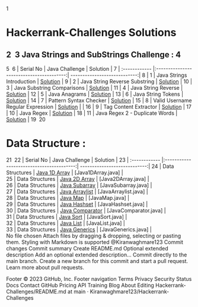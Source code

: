 
1
# Hackerrank-Challenges Solutions
2
​
3
Java  Strings and SubStrings Challenge :
4
-----------------------------------------
5
​
6
| Serial No     | Java Challenge                           | Solution                     |
7
| :------------ |:----------------------------------------:| ----------------------------:|
8
| 1             |  Java Strings Introduction               |  <a href="https://github.com/Kiranwaghmare123/Hackerrank-Challenges/blob/main/Strings/StringsIntroduction.java">Solution</a>              | 
9
| 2             |  Java String Reverse Substring       |      <a href="https://github.com/Kiranwaghmare123/Hackerrank-Challenges/blob/main/Strings/Substring.java"> Solution</a>                       |
10
| 3             |  Java Substring Comparisons              |  <a href="https://github.com/Kiranwaghmare123/Hackerrank-Challenges/blob/main/Strings/SubstringComparisons.java"> Solution</a>            |
11
| 4             |  Java String Reverse                     |  <a href="https://github.com/Kiranwaghmare123/Hackerrank-Challenges/blob/main/Strings/StringReverse.java"> Solution</a>                   |
12
| 5             |  Java Anagrams                           |  <a href="https://github.com/Kiranwaghmare123/Hackerrank-Challenges/blob/main/Strings/Anagrams.java"> Solution</a>                        |
13
| 6             |  Java String Tokens                      |  <a href="https://github.com/Kiranwaghmare123/Hackerrank-Challenges/blob/main/Strings/StringTokens.java"> Solution</a>                    |
14
| 7             |  Pattern Syntax Checker                  |  <a href="https://github.com/Kiranwaghmare123/Hackerrank-Challenges/blob/main/Strings/PatternSyntaxChecker.java"> Solution</a>            |
15
| 8             |  Valid Username Regular Expression       |  <a href="https://github.com/Kiranwaghmare123/Hackerrank-Challenges/blob/main/Strings/ValidUsernameRegularExpression.java"> Solution</a>  |                          |
16
| 9             |  Tag Content Extractor                   |  <a href="https://github.com/Kiranwaghmare123/Hackerrank-Challenges/blob/main/Strings/TagContentExtractor.java"> Solution</a>             |
17
| 10            |  Java Regex                              |  <a href="https://github.com/Kiranwaghmare123/Hackerrank-Challenges/blob/main/Strings/Regex.java"> Solution</a>                           |
18
| 11            |  Java Regex 2 - Duplicate Words          |  <a href="https://github.com/Kiranwaghmare123/Hackerrank-Challenges/blob/main/Strings/DuplicateWords.java"> Solution</a>                  |
19
​
20
# Data Structure :
21
​
22
| Serial No     | Java Challenge                           | Solution                     |
23
| :------------ |:----------------------------------------:| ----------------------------:|
24
|       Data Structures       | [Java 1D Array](https://www.hackerrank.com/challenges/java-1d-array-introduction/problem)                               | [Java1DArray.java]                              |                                                              
25
|       Data Structures       | [Java 2D Array](https://www.hackerrank.com/challenges/java-2d-array/problem)                                      | [Java2DArray.java]                              |                                                              
26
|       Data Structures       | [Java Subarray](https://www.hackerrank.com/challenges/java-negative-subarray/problem)                                 | [JavaSubarray.java]                               |                                                              
27
|       Data Structures       | [Java Arraylist](https://www.hackerrank.com/challenges/java-arraylist/problem)                                    | [JavaArraylist.java]                                |                                                              
28
|       Data Structures       | [Java Map](https://www.hackerrank.com/challenges/phone-book/problem)                                            | [JavaMap.java]                              |                                                              
29
|       Data Structures       | [Java Hashset](https://www.hackerrank.com/challenges/java-hashset/problem)                                      | [JavaHashset.java]                              |                                                              
30
|       Data Structures       | [Java Comparator](https://www.hackerrank.com/challenges/java-comparator/problem)                                      | [JavaComparator.java]                                 |                                                              
31
|       Data Structures       | [Java Sort](https://www.hackerrank.com/challenges/java-sort/problem)                                            | [JavaSort.java]                                 |                                                              
32
|       Data Structures       | [Java List](https://www.hackerrank.com/challenges/java-list/problem)                                            | [JavaList.java]                               |                                                              
33
|       Data Structures       | [Java Generics](https://www.hackerrank.com/challenges/java-generics/problem)                                      | [JavaGenerics.java]                                 |                                                              
No file chosen
Attach files by dragging & dropping, selecting or pasting them.
Styling with Markdown is supported
@Kiranwaghmare123
Commit changes
Commit summary
Create README.md
Optional extended description
Add an optional extended description…
 Commit directly to the main branch.
 Create a new branch for this commit and start a pull request. Learn more about pull requests.
 
Footer
© 2023 GitHub, Inc.
Footer navigation
Terms
Privacy
Security
Status
Docs
Contact GitHub
Pricing
API
Training
Blog
About
Editing Hackerrank-Challenges/README.md at main · Kiranwaghmare123/Hackerrank-Challenges